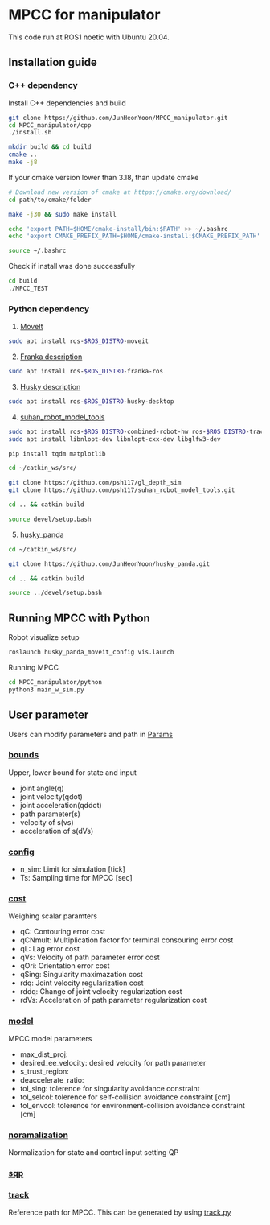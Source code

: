 # MPCC for manipulator
This code run at ROS1 noetic with Ubuntu 20.04.

## Installation guide
### C++ dependency
Install C++ dependencies and build
```sh
git clone https://github.com/JunHeonYoon/MPCC_manipulator.git
cd MPCC_manipulator/cpp
./install.sh

mkdir build && cd build
cmake ..
make -j8
```

If your cmake version lower than 3.18, than update cmake
```sh
# Download new version of cmake at https://cmake.org/download/
cd path/to/cmake/folder

make -j30 && sudo make install

echo 'export PATH=$HOME/cmake-install/bin:$PATH' >> ~/.bashrc
echo 'export CMAKE_PREFIX_PATH=$HOME/cmake-install:$CMAKE_PREFIX_PATH' >> ~/.bashrc

source ~/.bashrc
```

Check if install was done successfully
```sh
cd build
./MPCC_TEST
```

### Python dependency
1. [MoveIt](https://moveit.ai/)
```sh
sudo apt install ros-$ROS_DISTRO-moveit
```
2. [Franka description](https://github.com/frankaemika/franka_ros/tree/develop/franka_description)
```sh
sudo apt install ros-$ROS_DISTRO-franka-ros
```
3. [Husky description](https://github.com/husky/husky/tree/noetic-devel/husky_description)
```sh
sudo apt install ros-$ROS_DISTRO-husky-desktop
```
4. [suhan_robot_model_tools](https://github.com/psh117/suhan_robot_model_tools)
```sh
sudo apt install ros-$ROS_DISTRO-combined-robot-hw ros-$ROS_DISTRO-trac-ik ros-$ROS_DISTRO-nlopt
sudo apt install libnlopt-dev libnlopt-cxx-dev libglfw3-dev

pip install tqdm matplotlib
```
```sh
cd ~/catkin_ws/src/

git clone https://github.com/psh117/gl_depth_sim
git clone https://github.com/psh117/suhan_robot_model_tools.git

cd .. && catkin build

source devel/setup.bash
```
5. [husky_panda](https://github.com/JunHeonYoon/husky_panda)
```sh
cd ~/catkin_ws/src/

git clone https://github.com/JunHeonYoon/husky_panda.git

cd .. && catkin build

source ../devel/setup.bash
```
## Running MPCC with Python
Robot visualize setup
```sh
roslaunch husky_panda_moveit_config vis.launch
```

Running MPCC
```sh
cd MPCC_manipulator/python
python3 main_w_sim.py
```

## User parameter
Users can modify parameters and path in [Params](https://github.com/JunHeonYoon/MPCC_manipulator/tree/master/cpp/Params)

### [bounds](https://github.com/JunHeonYoon/MPCC_manipulator/blob/master/cpp/Params/bounds.json)
Upper, lower bound for state and input
- joint angle(q)
- joint velocity(qdot)
- joint acceleration(qddot)
- path parameter(s)
- velocity of s(vs)
- acceleration of s(dVs) 

### [config](https://github.com/JunHeonYoon/MPCC_manipulator/blob/master/cpp/Params/config.json)
- n_sim: Limit for simulation [tick]
- Ts: Sampling time for MPCC [sec]

### [cost](https://github.com/JunHeonYoon/MPCC_manipulator/blob/master/cpp/Params/cost.json)
Weighing scalar paramters
- qC: Contouring error cost
- qCNmult: Multiplication factor for terminal consouring error cost
- qL: Lag error cost
- qVs: Velocity of path parameter error cost
- qOri: Orientation error cost
- qSing: Singularity maximazation cost
- rdq: Joint velocity regularization cost
- rddq: Change of joint velocity regularization cost
- rdVs: Acceleration of path parameter regularization cost

### [model](https://github.com/JunHeonYoon/MPCC_manipulator/blob/master/cpp/Params/model.json)
MPCC model parameters
- max_dist_proj:
- desired_ee_velocity: desired velocity for path parameter
- s_trust_region:
- deaccelerate_ratio:
- tol_sing: tolerence for singularity avoidance constraint
- tol_selcol: tolerence for self-collision avoidance constraint [cm]
- tol_envcol: tolerence for environment-collision avoidance constraint [cm]
 
### [noramalization](https://github.com/JunHeonYoon/MPCC_manipulator/blob/master/cpp/Params/normalization.json)
Normalization for state and control input setting QP
  
### [sqp](https://github.com/JunHeonYoon/MPCC_manipulator/blob/master/cpp/Params/sqp.json)
  
### [track](https://github.com/JunHeonYoon/MPCC_manipulator/blob/master/cpp/Params/track.json)
Reference path for MPCC.
This can be generated by using [track.py](https://github.com/JunHeonYoon/MPCC_manipulator/blob/master/cpp/Params/track.py)

